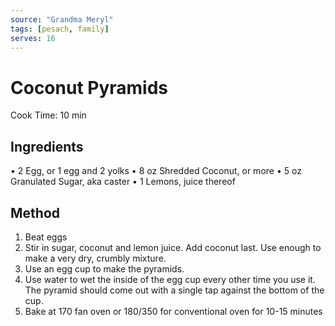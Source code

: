 ```yaml
---
source: "Grandma Meryl"
tags: [pesach, family]
serves: 16
---
```


# Coconut Pyramids

Cook Time: 10 min

## Ingredients

• 2 Egg, or 1 egg and 2 yolks
• 8 oz Shredded Coconut, or more
• 5 oz Granulated Sugar, aka caster
• 1 Lemons, juice thereof

## Method

1. Beat eggs
2. Stir in sugar, coconut and lemon juice. Add coconut last. Use enough to make a very dry, crumbly mixture.
3. Use an egg cup to make the pyramids.
4. Use water to wet the inside of the egg cup every other time you use it. The pyramid should come out with a single tap against the bottom of the cup.
5. Bake at 170 fan oven or 180/350 for conventional oven for 10-15 minutes
